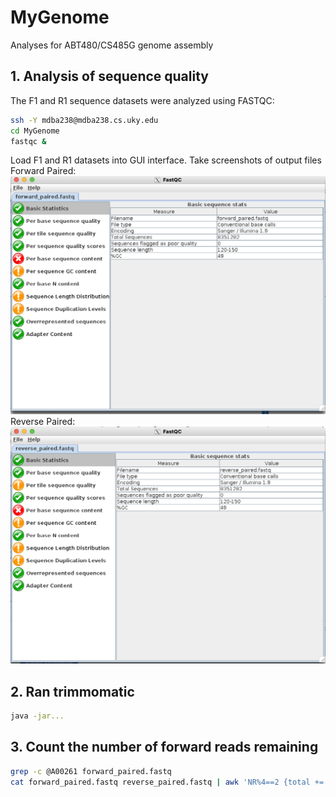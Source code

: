 # MyGenome
Analyses for ABT480/CS485G genome assembly

## 1. Analysis of sequence quality
The F1 and R1 sequence datasets were analyzed using FASTQC:
```bash
ssh -Y mdba238@mdba238.cs.uky.edu
cd MyGenome
fastqc &
```
Load F1 and R1 datasets into GUI interface. 
Take screenshots of output files
Forward Paired:
![F1screenshot.png](/F1_screenshot.png)
Reverse Paired:
![R1screenshot.png](/R1_screenshot.png)

## 2. Ran trimmomatic
```bash
java -jar...
```

## 3. Count the number of forward reads remaining
```bash
grep -c @A00261 forward_paired.fastq 
cat forward_paired.fastq reverse_paired.fastq | awk 'NR%4==2 {total += length($0)} END {print total}'
```
